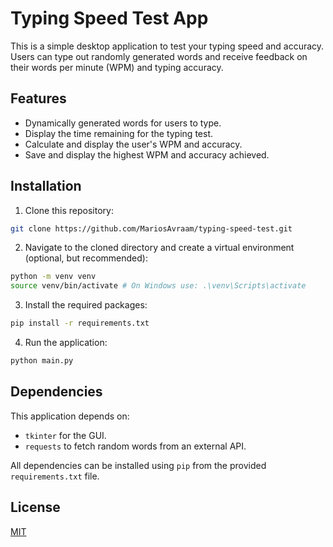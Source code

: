 # Typing Speed Test App

This is a simple desktop application to test your typing speed and accuracy. Users can type out randomly generated words and receive feedback on their words per minute (WPM) and typing accuracy.

## Features

- Dynamically generated words for users to type.
- Display the time remaining for the typing test.
- Calculate and display the user's WPM and accuracy.
- Save and display the highest WPM and accuracy achieved.
  
## Installation

1. Clone this repository:
```bash
git clone https://github.com/MariosAvraam/typing-speed-test.git
```


2. Navigate to the cloned directory and create a virtual environment (optional, but recommended):
```bash
python -m venv venv
source venv/bin/activate # On Windows use: .\venv\Scripts\activate
```


3. Install the required packages:
```bash
pip install -r requirements.txt
```


4. Run the application:
```bash
python main.py
```


## Dependencies

This application depends on:

- `tkinter` for the GUI.
- `requests` to fetch random words from an external API.

All dependencies can be installed using `pip` from the provided `requirements.txt` file.

## License

[MIT](LICENSE)


